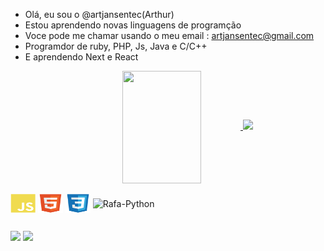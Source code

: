 - Olá, eu sou o @artjansentec(Arthur)
- Estou aprendendo novas linguagens de programção  
- Voce pode me chamar usando o meu email : artjansentec@gmail.com
- Programdor de ruby, PHP, Js, Java e C/C++
- E aprendendo Next e React  


<div align="center">
<a href="https://github.com/anuraghazra/github-readme-stats">
  <img height="180em" width="50%" align="center" src="https://github-readme-stats.vercel.app/api?username=artjansentec&count_private=true&show_icons=true&theme=merko" />
  <img height="180em" src="https://github-readme-stats.vercel.app/api/top-langs/?username=artjansentec&layout=compact&langs_count=7&theme=merko"/>
</a>

</div>
<div style="display: inline_block"><br>
  <img align="center" alt="Rafa-Js" height="30" width="40" src="https://raw.githubusercontent.com/devicons/devicon/master/icons/javascript/javascript-plain.svg">
  <img align="center" alt="Rafa-HTML" height="30" width="40" src="https://raw.githubusercontent.com/devicons/devicon/master/icons/html5/html5-original.svg">
  <img align="center" alt="Rafa-CSS" height="30" width="40" src="https://raw.githubusercontent.com/devicons/devicon/master/icons/css3/css3-original.svg">
  <img align="center" alt="Rafa-Python" height="30" width="40" src="https://cdn.jsdelivr.net/gh/devicons/devicon/icons/java/java-original.svg">
         
</div>

 ##
 
<div>
  <a href = "mailto:artjansentec@gmail.com"><img src="https://img.shields.io/badge/-Gmail-%23333?style=for-the-badge&logo=gmail&logoColor=white" target="_blank"></a>
  <a href="https://www.linkedin.com/in/arthur-jansen-b452151ba/" target="_blank"><img src="https://img.shields.io/badge/-LinkedIn-%230077B5?style=for-the-badge&logo=linkedin&logoColor=white" target="_blank"></a>
</div>
